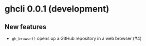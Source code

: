 ghcli 0.0.1 (development)
=========================

New features
------------

* `gh_browse()` opens up a GitHub repository in a web browser (#4)
